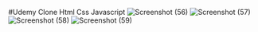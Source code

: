 #Udemy Clone 
Html Css Javascript 
![Screenshot (56)](https://user-images.githubusercontent.com/88532722/224529182-ed257ede-23a6-4317-9940-34d10a6be14d.png)
![Screenshot (57)](https://user-images.githubusercontent.com/88532722/224529184-9d575bee-95ff-4ebf-8d44-f29d2c4b8d9f.png)
![Screenshot (58)](https://user-images.githubusercontent.com/88532722/224529186-5b89ceff-31d6-4ec2-85f9-7aee1733d2b1.png)
![Screenshot (59)](https://user-images.githubusercontent.com/88532722/224529189-f3498df7-efff-42ad-859f-ad7fd8a53c76.png)
